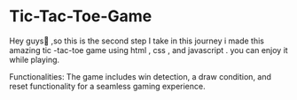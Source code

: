 # Tic-Tac-Toe-Game

Hey guys🙂 ,so this is the second step I take in this journey i made this amazing tic -tac-toe game using html , css , and javascript . you can enjoy it while playing.

Functionalities:
The game includes win detection, a draw condition, and reset functionality for a seamless gaming experience.

